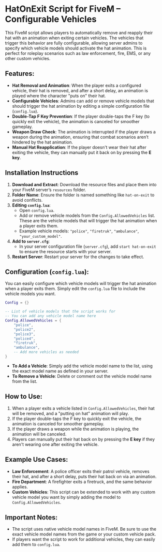 # HatOnExit Script for FiveM – Configurable Vehicles

This FiveM script allows players to automatically remove and reapply their hat with an animation when exiting certain vehicles. The vehicles that trigger this behavior are fully configurable, allowing server admins to specify which vehicle models should activate the hat animation. This is perfect for roleplay scenarios such as law enforcement, fire, EMS, or any other custom vehicles.

## Features:
- **Hat Removal and Animation**: When the player exits a configured vehicle, their hat is removed, and after a short delay, an animation is played where the character "puts on" their hat.
- **Configurable Vehicles**: Admins can add or remove vehicle models that should trigger the hat animation by editing a simple configuration file (`config.lua`).
- **Double-Tap F Key Prevention**: If the player double-taps the F key (to quickly exit the vehicle), the animation is canceled for smoother gameplay.
- **Weapon Draw Check**: The animation is interrupted if the player draws a weapon during the animation, ensuring that combat scenarios aren’t hindered by the hat animation.
- **Manual Hat Reapplication**: If the player doesn't wear their hat after exiting the vehicle, they can manually put it back on by pressing the **E key**.

## Installation Instructions

1. **Download and Extract**: Download the resource files and place them into your FiveM server’s `resources` folder.
2. **Folder Name**: Ensure the folder is named something like `hat-on-exit` to avoid conflicts.
3. **Editing `config.lua`**:
   - Open `config.lua`.
   - Add or remove vehicle models from the `Config.AllowedVehicles` list. These are the vehicle models that will trigger the hat animation when a player exits them.
   - Example vehicle models: `"police"`, `"firetruk"`, `"ambulance"`, `"your_custom_model"`.
4. **Add to `server.cfg`**:
   - In your server configuration file (`server.cfg`), add `start hat-on-exit` to ensure the resource starts with your server.
5. **Restart Server**: Restart your server for the changes to take effect.

## Configuration (`config.lua`):

You can easily configure which vehicle models will trigger the hat animation when a player exits them. Simply edit the `config.lua` file to include the vehicle models you want.

```lua
Config = {}

-- List of vehicle models that the script works for
-- You can add any vehicle model name here
Config.AllowedVehicles = {
    "police",
    "police2",
    "police3",
    "police4",
    "firetruk",
    "ambulance",
    -- Add more vehicles as needed
}
```
- **To Add a Vehicle**: Simply add the vehicle model name to the list, using the exact model name as defined in your server.
- **To Remove a Vehicle**: Delete or comment out the vehicle model name from the list.

## How to Use:
1. When a player exits a vehicle listed in `Config.AllowedVehicles`, their hat will be removed, and a "putting on hat" animation will play.
2. If the player double-taps the F key to quickly exit the vehicle, the animation is canceled for smoother gameplay.
3. If the player draws a weapon while the animation is playing, the animation will be canceled.
4. Players can manually put their hat back on by pressing the **E key** if they aren't wearing one after exiting the vehicle.

## Example Use Cases:
- **Law Enforcement**: A police officer exits their patrol vehicle, removes their hat, and after a short delay, puts their hat back on via an animation.
- **Fire Department**: A firefighter exits a firetruck, and the same behavior applies.
- **Custom Vehicles**: This script can be extended to work with any custom vehicle model you want by simply adding the model to `Config.AllowedVehicles`.

## Important Notes:
- The script uses native vehicle model names in FiveM. Be sure to use the exact vehicle model names from the game or your custom vehicle pack.
- If players want the script to work for additional vehicles, they can easily add them to `config.lua`.
